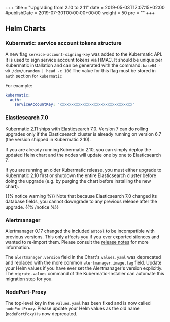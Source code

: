 +++
title = "Upgrading from 2.10 to 2.11"
date = 2019-05-03T12:07:15+02:00
#publishDate = 2019-07-30T00:00:00+00:00
weight = 50
pre = "<b></b>"
+++

## Helm Charts

### Kubermatic: service account tokens structure

A new flag `service-account-signing-key` was added to the Kubermatic API. It is used to sign service account tokens via
HMAC. It should be unique per Kubermatic installation and can be generated with the command: `base64 -w0 /dev/urandom | head -c 100`
The value for this flag must be stored in `auth` section for `kubermatic`

For example:

```yaml
kubermatic:
  auth:
    serviceAccountKey: "xxxxxxxxxxxxxxxxxxxxxxxxxxxxxxxx"
```

### Elasticsearch 7.0

Kubermatic 2.11 ships with Elasticsearch 7.0. Version 7 can do rolling upgrades only if the Elasticsearch cluster is already running on version 6.7 (the version shipped in Kubermatic 2.10).

If you are already running Kubermatic 2.10, you can simply deploy the updated Helm chart and the nodes will update one by one to Elasticsearch 7.

If you are running an older Kubermatic release, you must either upgrade to Kubermatic 2.10 first or shutdown the entire Elasticsearch cluster before doing the upgrade (e.g. by purging the chart before installing the new chart).

{{% notice warning %}}
Note that because Elasticsearch 7.0 changed its database fields, you cannot downgrade to any previous release after the upgrade.
{{% /notice %}}

### Alertmanager

Alertmanager 0.17 changed the included `amtool` to be incompatible with previous versions. This only affects you if you ever exported silences and wanted to re-import them. Please consult the [release notes](https://github.com/prometheus/alertmanager/releases/tag/v0.17.0) for more information.

The `alertmanager.version` field in the Chart's `values.yaml` was deprecated and replaced with the more common `alertmanager.image.tag` field. Update your Helm values if you have ever set the Alertmanager's version explicitly. The `migrate-values` command of the Kubermatic-Installer can automate this migration step for you.

### NodePort-Proxy

The top-level key in the `values.yaml` has been fixed and is now called `nodePortProxy`. Please update your Helm values as the old name (`nodePortPoxy`) is now deprecated.
